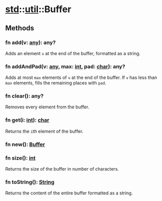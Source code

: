 # [std](/libs/std/)::[util](/libs/std/util/)::Buffer

## Methods
### fn add(v:&nbsp;[any](/libs/std/core/type.any.md)):&nbsp;any?<Badge text="native" />

Adds an element `v` at the end of the buffer, formatted as a string.
### fn addAndPad(v:&nbsp;[any](/libs/std/core/type.any.md), max:&nbsp;[int](/libs/std/core/type.int.md), pad:&nbsp;[char](/libs/std/core/type.char.md)):&nbsp;any?<Badge text="native" />

Adds at most `max` elements of `v` at the end of the buffer.
If `v` has less than `max` elements, fills the remaining places with `pad`.
### fn clear():&nbsp;any?<Badge text="native" />

Removes every element from the buffer.
### fn get(i:&nbsp;[int](/libs/std/core/type.int.md)):&nbsp;[char](/libs/std/core/type.char.md)<Badge text="native" />

Returns the `i`th element of the buffer.
### fn new():&nbsp;[Buffer](/libs/std/util/type.Buffer.md)<Badge text="native" /><Badge text="static" />
### fn size():&nbsp;[int](/libs/std/core/type.int.md)<Badge text="native" />

Returns the size of the buffer in number of characters.
### fn toString():&nbsp;[String](/libs/std/core/type.String.md)<Badge text="native" />

Returns the content of the entire buffer formatted as a string.
